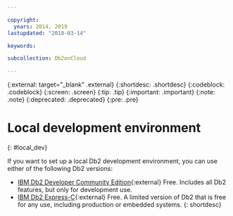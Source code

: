 ```yaml
---

copyright:
  years: 2014, 2019
lastupdated: "2018-03-14"

keywords: 

subcollection: Db2onCloud

---
```


<!-- Attribute definitions --> 
{:external: target="_blank" .external}
{:shortdesc: .shortdesc}
{:codeblock: .codeblock}
{:screen: .screen}
{:tip: .tip}
{:important: .important}
{:note: .note}
{:deprecated: .deprecated}
{:pre: .pre}

# Local development environment
{: #local_dev}

If you want to set up a local Db2 development environment, you can use either of the following Db2 versions:

* [IBM Db2 Developer Community Edition](https://www.ibm.com/us-en/marketplace/ibm-db2-direct-and-developer-editions){:external} Free. Includes all Db2 features, but only for development use.
* [IBM Db2 Express-C](https://www.ibm.com/developerworks/downloads/im/db2express/){:external} Free. A limited version of Db2 that is free for any use, including production or embedded systems.
{: shortdesc}
